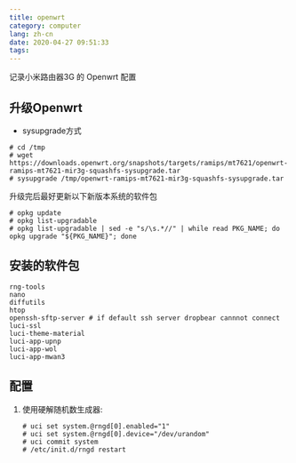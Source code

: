 ```yaml
---
title: openwrt
category: computer
lang: zh-cn
date: 2020-04-27 09:51:33
tags:
---
```


记录小米路由器3G 的 Openwrt 配置


## 升级Openwrt

* sysupgrade方式
```console
# cd /tmp
# wget https://downloads.openwrt.org/snapshots/targets/ramips/mt7621/openwrt-ramips-mt7621-mir3g-squashfs-sysupgrade.tar
# sysupgrade /tmp/openwrt-ramips-mt7621-mir3g-squashfs-sysupgrade.tar
```

升级完后最好更新以下新版本系统的软件包
```console
# opkg update
# opkg list-upgradable
# opkg list-upgradable | sed -e "s/\s.*//" | while read PKG_NAME; do opkg upgrade "${PKG_NAME}"; done
```


## 安装的软件包

```
rng-tools
nano
diffutils
htop
openssh-sftp-server # if default ssh server dropbear cannnot connect
luci-ssl
luci-theme-material
luci-app-upnp
luci-app-wol
luci-app-mwan3
```

## 配置

1. 使用硬解随机数生成器:
   ```console
   # uci set system.@rngd[0].enabled="1"
   # uci set system.@rngd[0].device="/dev/urandom"
   # uci commit system
   # /etc/init.d/rngd restart
   ```